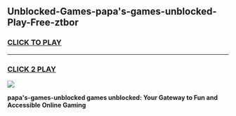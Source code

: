 
## Unblocked-Games-papa's-games-unblocked-Play-Free-ztbor
<h3>
<a href="https://premium76.site?title=papa's-games-unblocked&ref=23A">CLICK TO PLAY</a></h3>
<hr>

<h3>
<a href="https://premium76.site?title=papa's-games-unblocked&ref=23A">CLICK 2 PLAY</a>
  
</h3>

<a href="https://premium76.site?title=papa's-games-unblocked&ref=23A"><img src="https://clearcache.store/games.png"></a>


**papa's-games-unblocked games unblocked: Your Gateway to Fun and Accessible Online Gaming**
